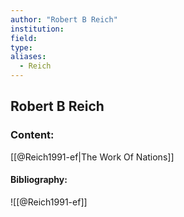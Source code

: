 ```yaml
---
author: "Robert B Reich"
institution:
field:
type:
aliases:
  - Reich
---
```


## Robert B Reich

### Content:
[[@Reich1991-ef|The Work Of Nations]]

#### Bibliography:

![[@Reich1991-ef]]